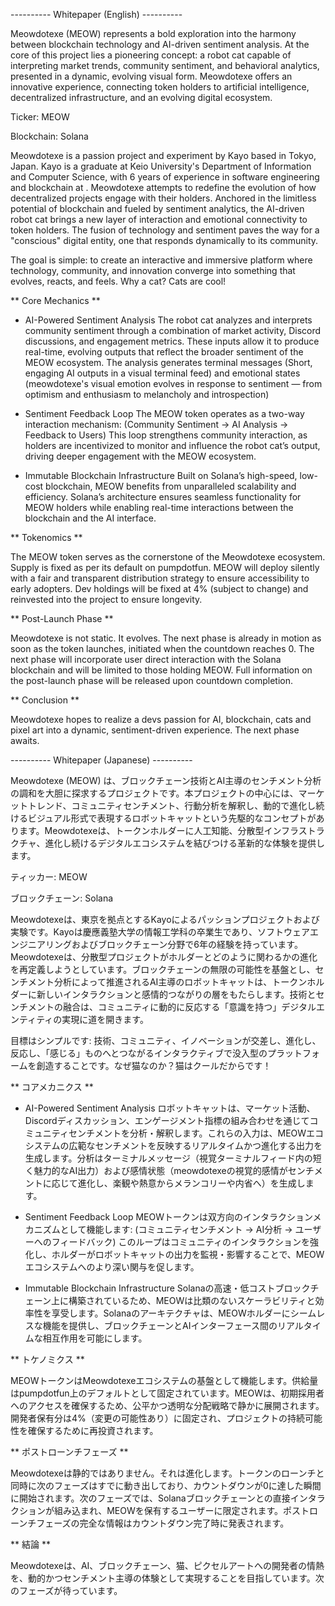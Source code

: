 ---------- Whitepaper (English) ----------

Meowdotexe (MEOW) represents a bold exploration into the harmony between blockchain technology and AI-driven sentiment analysis. At the core of this project lies a pioneering concept: a robot cat capable of interpreting market trends, community sentiment, and behavioral analytics, presented in a dynamic, evolving visual form. Meowdotexe offers an innovative experience, connecting token holders to artificial intelligence, decentralized infrastructure, and an evolving digital ecosystem.

Ticker: MEOW

Blockchain: Solana

Meowdotexe is a passion project and experiment by Kayo based in Tokyo, Japan. Kayo is a graduate at Keio University's Department of Information and Computer Science, with 6 years of experience in software engineering and blockchain at . Meowdotexe attempts to redefine the evolution of how decentralized projects engage with their holders. Anchored in the limitless potential of blockchain and fueled by sentiment analytics, the AI-driven robot cat brings a new layer of interaction and emotional connectivity to token holders. The fusion of technology and sentiment paves the way for a "conscious" digital entity, one that responds dynamically to its community.

The goal is simple: to create an interactive and immersive platform where technology, community, and innovation converge into something that evolves, reacts, and feels. Why a cat? Cats are cool!

** Core Mechanics **

- AI-Powered Sentiment Analysis
The robot cat analyzes and interprets community sentiment through a combination of market activity, Discord discussions, and engagement metrics. These inputs allow it to produce real-time, evolving outputs that reflect the broader sentiment of the MEOW ecosystem. The analysis generates terminal messages (Short, engaging AI outputs in a visual terminal feed) and emotional states (meowdotexe's visual emotion evolves in response to sentiment — from optimism and enthusiasm to melancholy and introspection)

- Sentiment Feedback Loop
The MEOW token operates as a two-way interaction mechanism:
(Community Sentiment → AI Analysis → Feedback to Users)
This loop strengthens community interaction, as holders are incentivized to monitor and influence the robot cat’s output, driving deeper engagement with the MEOW ecosystem.

- Immutable Blockchain Infrastructure
Built on Solana’s high-speed, low-cost blockchain, MEOW benefits from unparalleled scalability and efficiency. Solana’s architecture ensures seamless functionality for MEOW holders while enabling real-time interactions between the blockchain and the AI interface.

** Tokenomics **

The MEOW token serves as the cornerstone of the Meowdotexe ecosystem. Supply is fixed as per its default on pumpdotfun. MEOW will deploy silently with a fair and transparent distribution strategy to ensure accessibility to early adopters. Dev holdings will be fixed at 4% (subject to change) and reinvested into the project to ensure longevity. 

** Post-Launch Phase **

Meowdotexe is not static. It evolves. The next phase is already in motion as soon as the token launches, initiated when the countdown reaches 0. The next phase will incorporate user direct interaction with the Solana blockchain and will be limited to those holding MEOW. Full information on the post-launch phase will be released upon countdown completion.

** Conclusion **

Meowdotexe hopes to realize a devs passion for AI, blockchain, cats and pixel art into a dynamic, sentiment-driven experience. The next phase awaits.

---------- Whitepaper (Japanese) ----------

Meowdotexe (MEOW) は、ブロックチェーン技術とAI主導のセンチメント分析の調和を大胆に探求するプロジェクトです。本プロジェクトの中心には、マーケットトレンド、コミュニティセンチメント、行動分析を解釈し、動的で進化し続けるビジュアル形式で表現するロボットキャットという先駆的なコンセプトがあります。Meowdotexeは、トークンホルダーに人工知能、分散型インフラストラクチャ、進化し続けるデジタルエコシステムを結びつける革新的な体験を提供します。

ティッカー: MEOW

ブロックチェーン: Solana

Meowdotexeは、東京を拠点とするKayoによるパッションプロジェクトおよび実験です。Kayoは慶應義塾大学の情報工学科の卒業生であり、ソフトウェアエンジニアリングおよびブロックチェーン分野で6年の経験を持っています。Meowdotexeは、分散型プロジェクトがホルダーとどのように関わるかの進化を再定義しようとしています。ブロックチェーンの無限の可能性を基盤とし、センチメント分析によって推進されるAI主導のロボットキャットは、トークンホルダーに新しいインタラクションと感情的つながりの層をもたらします。技術とセンチメントの融合は、コミュニティに動的に反応する「意識を持つ」デジタルエンティティの実現に道を開きます。

目標はシンプルです: 技術、コミュニティ、イノベーションが交差し、進化し、反応し、「感じる」ものへとつながるインタラクティブで没入型のプラットフォームを創造することです。なぜ猫なのか？猫はクールだからです！

** コアメカニクス **

- AI-Powered Sentiment Analysis
ロボットキャットは、マーケット活動、Discordディスカッション、エンゲージメント指標の組み合わせを通じてコミュニティセンチメントを分析・解釈します。これらの入力は、MEOWエコシステムの広範なセンチメントを反映するリアルタイムかつ進化する出力を生成します。分析はターミナルメッセージ（視覚ターミナルフィード内の短く魅力的なAI出力）および感情状態（meowdotexeの視覚的感情がセンチメントに応じて進化し、楽観や熱意からメランコリーや内省へ）を生成します。

- Sentiment Feedback Loop
MEOWトークンは双方向のインタラクションメカニズムとして機能します:
(コミュニティセンチメント → AI分析 → ユーザーへのフィードバック)
このループはコミュニティのインタラクションを強化し、ホルダーがロボットキャットの出力を監視・影響することで、MEOWエコシステムへのより深い関与を促します。

- Immutable Blockchain Infrastructure
Solanaの高速・低コストブロックチェーン上に構築されているため、MEOWは比類のないスケーラビリティと効率性を享受します。Solanaのアーキテクチャは、MEOWホルダーにシームレスな機能を提供し、ブロックチェーンとAIインターフェース間のリアルタイムな相互作用を可能にします。

** トケノミクス **

MEOWトークンはMeowdotexeエコシステムの基盤として機能します。供給量はpumpdotfun上のデフォルトとして固定されています。MEOWは、初期採用者へのアクセスを確保するため、公平かつ透明な分配戦略で静かに展開されます。開発者保有分は4%（変更の可能性あり）に固定され、プロジェクトの持続可能性を確保するために再投資されます。

** ポストローンチフェーズ **

Meowdotexeは静的ではありません。それは進化します。トークンのローンチと同時に次のフェーズはすでに動き出しており、カウントダウンが0に達した瞬間に開始されます。次のフェーズでは、Solanaブロックチェーンとの直接インタラクションが組み込まれ、MEOWを保有するユーザーに限定されます。ポストローンチフェーズの完全な情報はカウントダウン完了時に発表されます。

** 結論 **

Meowdotexeは、AI、ブロックチェーン、猫、ピクセルアートへの開発者の情熱を、動的かつセンチメント主導の体験として実現することを目指しています。次のフェーズが待っています。
